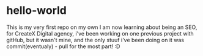 # hello-world
This is my very first repo on my own
I am now learning about being an SEO, for CreateX Digital agency, i've been working on one previous project with gitHub, but it wasn't mine, and the only stuuf i've been doing on it was commit(eventualy) - pull for the most part! :D
